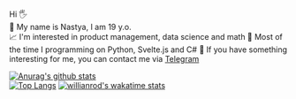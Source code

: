 Hi 🖐  
🌈 My name is Nastya, I am 19 y.o.  
📈 I'm interested in product management, data science and math
🔪 Most of the time I programming on Python, Svelte.js and C#
💌 If you have something interesting for me, you can contact me via [Telegram](https://t.me/hate_myselfff)

[![Anurag's github stats](https://github-readme-stats.vercel.app/api?username=tpofd&show_icons=true&hide=prs&theme=react)](https://github.com/anuraghazra/github-readme-stats)  
[![Top Langs](https://github-readme-stats.vercel.app/api/top-langs/?username=tpofd&layout=compact&hide=ShaderLab&theme=react)](https://github.com/anuraghazra/github-readme-stats) 
[![willianrod's wakatime stats](https://github-readme-stats.vercel.app/api/wakatime?username=agisina&theme=react)](https://github.com/anuraghazra/github-readme-stats)
